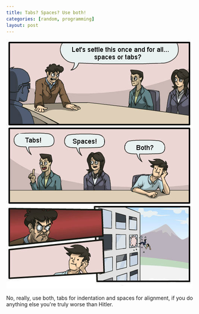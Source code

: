 ```yaml
---
title: Tabs? Spaces? Use both!
categories: [random, programming]
layout: post
---
```


![Tabs! Spaces! Both?](/img/tabs-spaces-both.png)

No, really, use both, tabs for indentation and spaces for alignment, if you do
anything else you're truly worse than Hitler.
